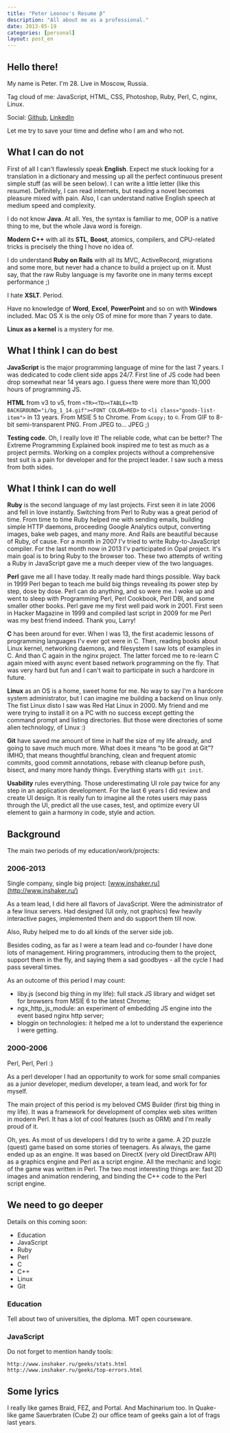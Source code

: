 ```yaml
---
title: "Peter Leonov's Resume β"
description: "All about me as a professional."
date: 2013-05-19
categories: [personal]
layout: post_en
---
```


## Hello there!
My name is Peter. I'm 28. Live in Moscow, Russia.

Tag cloud of me: JavaScript, HTML, CSS, Photoshop, Ruby, Perl, C, nginx, Linux.

Social: [Github](https://github.com/kung-fu-tzu), [LinkedIn](http://www.linkedin.com/profile/view?id=209349898)

Let me try to save your time and define who I am and who not.

## What I can do not

First of all I can't flawlessly speak **English**. Expect me stuck looking for a translation in a dictionary and messing up all the perfect continuous present simple stuff (as will be seen below). I can write a little letter (like this resume). Definitely, I can read internets, but reading a novel becomes pleasure mixed with pain. Also, I can understand native English speech at medium speed and complexity.

I do not know **Java**. At all. Yes, the syntax is familiar to me, OOP is a native thing to me, but the whole Java word is foreign.

**Modern C++** with all its **STL**, **Boost**, atomics, compilers, and CPU-related tricks is precisely the thing I hove no idea of.

I do understand **Ruby on Rails** with all its MVC, ActiveRecord, migrations and some more, but never had a chance to build a project up on it. Must say, that the raw Ruby language is my favorite one in many terms except performance ;)

I hate **XSLT**. Period.

Have no knowledge of **Word**, **Excel**, **PowerPoint** and so on with **Windows** included. Mac OS X is the only OS of mine for more than 7 years to date.

**Linux as a kernel** is a mystery for me.



## What I think I can do best

**JavaScript** is the major programming language of mine for the last 7 years. I was dedicated to code client side apps 24/7. First line of JS code had been drop somewhat near 14 years ago. I guess there were more than 10,000 hours of programming JS.

**HTML** from v3 to v5, from `<TR><TD><TABLE><TD BACKGROUND="i/bg_1_14.gif"><FONT COLOR=RED>` to `<li class="goods-list-item">` in 13 years. From MSIE 5 to Chrome. From `&copy;` to `©`. From GIF to 8-bit semi-transparent PNG. From JPEG to… JPEG ;)

**Testing code**. Oh, I really love it! The reliable code, what can be better? The Extreme Programming Explained book inspired me to test as much as a project permits. Working on a complex projects without a comprehensive test suit is a pain for developer and for the project leader. I saw such a mess from both sides.



## What I think I can do well

**Ruby** is the second language of my last projects. First seen it in late 2006 and fell in love instantly. Switching from Perl to Ruby was a great period of time. From time to time Ruby helped me with sending emails, building simple HTTP daemons, proceeding Google Analytics output, converting images, bake web pages, and many more. And Rails are beautiful because of Ruby, of cause. For a month in 2007 I'v tried to write Ruby-to-JavaScript compiler. For the last month now in 2013 I'v participated in Opal project. It's main goal is to bring Ruby to the browser too. These two attempts of writing a Ruby in JavaScript gave me a much deeper view of the two languages.

**Perl** gave me all I have today. It really made hard things possible. Way back in 1999 Perl began to teach me build big things revealing its power step by step, dose by dose. Perl can do anything, and so were me. I woke up and went to sleep with Programming Perl, Perl Cookbook, Perl DBI, and some smaller other books. Perl gave me my first well paid work in 2001. First seen in Hacker Magazine in 1999 and compiled last script in 2009 for me Perl was my best friend indeed. Thank you, Larry!

**C** has been around for ever. When I was 13, the first academic lessons of programming languages I'v ever got were in C. Then, reading books about Linux kernel, networking daemons, and filesystem I saw lots of examples in C. And than C again in the nginx project. The latter forced me to re-learn C again mixed with async event based network programming on the fly. That was very hard but fun and I can't wait to participate in such a hardcore in future.

**Linux** as an OS is a home, sweet home for me. No way to say I'm a hardcore system administrator, but I can imagine me building a backend on linux only. The fist Linux disto I saw was Red Hat Linux in 2000. My friend and me were trying to install it on a PC with no success except getting the command prompt and listing directories. But those were directories of some alien technology, of Linux :)

**Git** have saved me amount of time in half the size of my life already, and going to save much much more. What does it means “to be good at Git”? IMHO, that means thoughtful branching, clean and frequent atomic commits, good commit annotations, rebase with cleanup before push, bisect, and many more handy things. Everything starts with `git init`.

**Usability** rules everything. Those underestimating UI role pay twice for any step in an application development. For the last 6 years I did review and create UI design. It is really fun to imagine all the rotes users may pass through the UI, predict all the use cases, test, and optimize every UI element to gain a harmony in code, style and action.



## Background

The main two periods of my education/work/projects:

### 2006-2013

Single company, single big project: [www.inshaker.ru](http://www.inshaker.ru/)

As a team lead, I did here all flavors of JavaScript. Were the administrator of a few linux servers. Had designed (UI only, not graphics) few heavily interactive pages, implemented them and do support them till now.

Also, Ruby helped me to do all kinds of the server side job.

Besides coding, as far as I were a team lead and co-founder I have done lots of management. Hiring programmers, introducing them to the project, support them in the fly, and saying them a sad goodbyes - all the cycle I had pass several times.

As an outcome of this period I may count:

 - liby.js (second big thing in my life): full stack JS library and widget set for browsers from MSIE 6 to the latest Chrome;
 - ngx_http_js_module: an experiment of embedding JS engine into the event based nginx http server;
 - bloggin on technologies: it helped me a lot to understand the experience I were getting.

### 2000-2006

Perl, Perl, Perl :)

As a perl developer I had an opportunity to work for some small companies as a junior developer, medium developer, a team lead, and work for for myself.

The main project of this period is my beloved CMS Builder (first big thing in my life). It was a framework for development of complex web sites written in modern Perl. It has a lot of cool features (such as ORM) and I'm really proud of it.

Oh, yes. As most of us developers I did try to write a game. A 2D puzzle (quest) game based on some stories of teenagers. As always, the game ended up as an engine. It was based on DirectX (very old DirectDraw API) as a graphics engine and Perl as a script engine. All the mechanic and logic of the game was written in Perl. The two most interesting things are: fast 2D images and animation rendering, and binding the C++ code to the Perl script engine.


## We need to go deeper

Details on this coming soon:

* Education
* JavaScript
* Ruby
* Perl
* C
* C++
* Linux
* Git


### Education

Tell about two of universities, the diploma. MIT open courseware.


### JavaScript

Do not forget to mention handy tools:

    http://www.inshaker.ru/geeks/stats.html
    http://www.inshaker.ru/geeks/top-errors.html


## Some lyrics

I really like games Braid, FEZ, and Portal. And Machinarium too.
In Quake-like game Sauerbraten (Cube 2) our office team of geeks gain a lot of frags last years.
